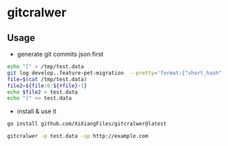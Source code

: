 # gitcralwer

## Usage

* generate git commits json first
```sh
echo "[" > /tmp/test.data
git log develop..feature-pet-migration  --pretty='format:{"short_hash":"%h", "message": "%s", "author": "%aN"},' >> /tmp/test.data
file=$(cat /tmp/test.data)
file2=${file:0:${#file}-1}
echo $file2 > test.data
echo "]" >> test.data
```

* install & use it
```sh
go install github.com/XiXiangFiles/gitcralwer@latest

gitcralwer -p test.data -sp http://example.com
```